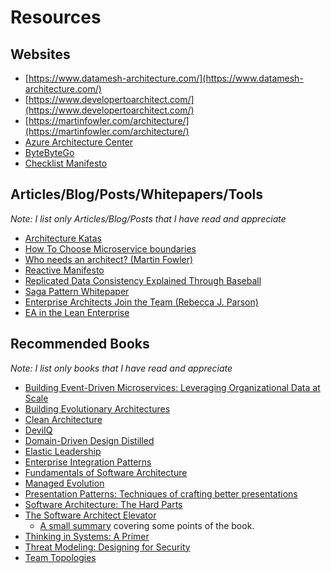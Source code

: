 # Resources

## Websites

* [https://www.datamesh-architecture.com/](https://www.datamesh-architecture.com/)
* [https://www.developertoarchitect.com/](https://www.developertoarchitect.com/)
* [https://martinfowler.com/architecture/](https://martinfowler.com/architecture/)
* [Azure Architecture Center](https://learn.microsoft.com/en-us/azure/architecture/)
* [ByteByteGo](https://bytebytego.com/)
* [Checklist Manifesto](https://en.wikipedia.org/wiki/The_Checklist_Manifesto)

## Articles/Blog/Posts/Whitepapers/Tools

*Note: I list only Articles/Blog/Posts that I have read and appreciate*

* [Architecture Katas](https://nealford.com/katas/)
* [How To Choose Microservice boundaries](https://www.linkedin.com/pulse/how-choose-microservices-boundaries-denis-baltor/)
* [Who needs an architect? (Martin Fowler)](https://martinfowler.com/ieeeSoftware/whoNeedsArchitect.pdf)
* [Reactive Manifesto](https://www.reactivemanifesto.org/)
* [Replicated Data Consistency Explained Through Baseball](./attachments/whitepaper-data-consistency-baseball.pdf)
* [Saga Pattern Whitepaper](./attachments/whitepaper-sagas.pdf)
* [Enterprise Architects Join the Team (Rebecca J. Parson)](https://martinfowler.com/ieeeSoftware/enterpriseArchitects.pdf)
* [EA in the Lean Enterprise](https://martinfowler.com/articles/ea-in-lean-enterprise.html)

## Recommended Books

*Note: I list only books that I have read and appreciate*

* [Building Event-Driven Microservices: Leveraging Organizational Data at Scale](https://www.oreilly.com/library/view/building-event-driven-microservices/9781492057888/)
* [Building Evolutionary Architectures](https://www.oreilly.com/library/view/building-evolutionary-architectures/9781491986356/)
* [Clean Architecture](https://www.amazon.com/dp/0134494164)
* [DeviIQ](https://deviq.com)
* [Domain-Driven Design Distilled](https://www.oreilly.com/library/view/domain-driven-design-distilled/9780134434964/)
* [Elastic Leadership](https://www.elasticleadership.com/)
* [Enterprise Integration Patterns](https://www.amazon.com/o/asin/0321200683/ref=nosim/enterpriseint-20)
* [Fundamentals of Software Architecture](https://fundamentalsofsoftwarearchitecture.com/)
* [Managed Evolution](https://link.springer.com/book/10.1007/978-3-642-01633-2)
* [Presentation Patterns: Techniques of crafting better presentations](https://presentationpatterns.com/)
* [Software Architecture: The Hard Parts](https://architecturethehardparts.com/)
* [The Software Architect Elevator](https://www.amazon.com/gp/product/1492077542/ref=as_li_tl)
    * [A small summary](https://martinfowler.com/articles/architect-elevator.html) covering some points of the book.
* [Thinking in Systems: A Primer](https://en.wikipedia.org/wiki/Thinking_In_Systems:_A_Primer)
* [Threat Modeling: Designing for Security](https://www.oreilly.com/library/view/threat-modeling-designing/9781118810057/)
* [Team Topologies](https://teamtopologies.com/book)